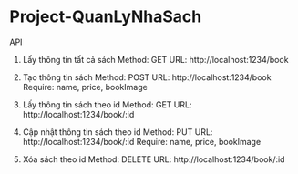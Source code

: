 # Project-QuanLyNhaSach

API
1. Lấy thông tin tất cả sách
Method: GET
URL: http://localhost:1234/book

2. Tạo thông tin sách
Method: POST
URL: http://localhost:1234/book
Require: name, price, bookImage

3. Lấy thông tin sách theo id
Method: GET
URL: http://localhost:1234/book/:id

4. Cập nhật thông tin sách theo id
Method: PUT
URL: http://localhost:1234/book/:id
Require: name, price, bookImage

5. Xóa sách theo id
Method: DELETE
URL: http://localhost:1234/book/:id
